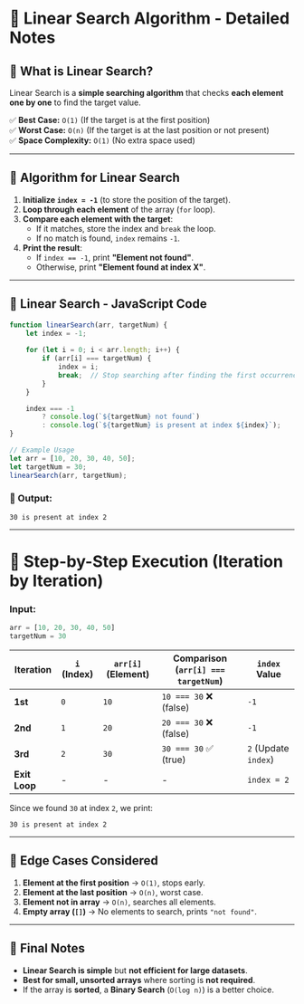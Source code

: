 # **🔹 Linear Search Algorithm - Detailed Notes**  

## **📌 What is Linear Search?**  
Linear Search is a **simple searching algorithm** that checks **each element one by one** to find the target value.  

✅ **Best Case:** `O(1)` (If the target is at the first position)  
✅ **Worst Case:** `O(n)` (If the target is at the last position or not present)  
✅ **Space Complexity:** `O(1)` (No extra space used)  

---

## **🔹 Algorithm for Linear Search**
1. **Initialize `index = -1`** (to store the position of the target).  
2. **Loop through each element** of the array (`for` loop).  
3. **Compare each element with the target**:
   - If it matches, store the index and `break` the loop.  
   - If no match is found, `index` remains `-1`.  
4. **Print the result**:
   - If `index == -1`, print **"Element not found"**.  
   - Otherwise, print **"Element found at index X"**.  

---

## **🔹 Linear Search - JavaScript Code**
```js
function linearSearch(arr, targetNum) {
    let index = -1;
    
    for (let i = 0; i < arr.length; i++) {
        if (arr[i] === targetNum) {
            index = i;
            break;  // Stop searching after finding the first occurrence
        }
    }

    index === -1 
        ? console.log(`${targetNum} not found`) 
        : console.log(`${targetNum} is present at index ${index}`);
}

// Example Usage
let arr = [10, 20, 30, 40, 50];
let targetNum = 30;
linearSearch(arr, targetNum);
```
### **🔹 Output:**
```
30 is present at index 2
```

---

# **🔹 Step-by-Step Execution (Iteration by Iteration)**
### **Input:**  
```js
arr = [10, 20, 30, 40, 50]
targetNum = 30
```

| **Iteration** | **`i` (Index)** | **`arr[i]` (Element)** | **Comparison** (`arr[i] === targetNum`) | **`index` Value** |
|-------------|----------------|------------------|----------------------------|--------------|
| **1st** | `0` | `10` | `10 === 30` ❌ (false) | `-1` |
| **2nd** | `1` | `20` | `20 === 30` ❌ (false) | `-1` |
| **3rd** | `2` | `30` | `30 === 30` ✅ (true) | `2` (Update `index`) |
| **Exit Loop** | - | - | - | `index = 2` |

Since we found `30` at index `2`, we print:
```
30 is present at index 2
```

---

## **🔹 Edge Cases Considered**
1. **Element at the first position** → `O(1)`, stops early.  
2. **Element at the last position** → `O(n)`, worst case.  
3. **Element not in array** → `O(n)`, searches all elements.  
4. **Empty array (`[]`)** → No elements to search, prints `"not found"`.  

---

## **🔹 Final Notes**
- **Linear Search is simple** but **not efficient for large datasets**.  
- **Best for small, unsorted arrays** where sorting is **not required**.  
- If the array is **sorted**, a **Binary Search** (`O(log n)`) is a better choice.